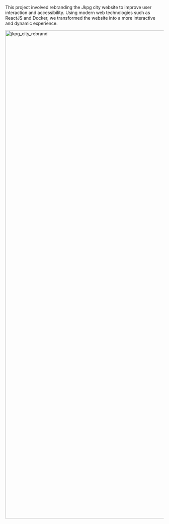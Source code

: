 This project involved rebranding the Jkpg city website to improve user interaction and accessibility. Using modern web technologies such as ReactJS and Docker, we transformed the website into a more interactive and dynamic experience.

<img width="1552" alt="jkpg_city_rebrand" src="https://github.com/user-attachments/assets/747c88a3-239e-4840-ab4d-06dc4619e97c" />
